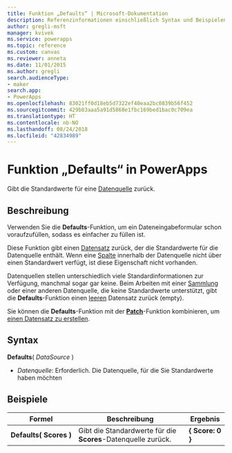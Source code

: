 ```yaml
---
title: Funktion „Defaults“ | Microsoft-Dokumentation
description: Referenzinformationen einschließlich Syntax und Beispielen für die Funktion „Defaults“ in PowerApps
author: gregli-msft
manager: kvivek
ms.service: powerapps
ms.topic: reference
ms.custom: canvas
ms.reviewer: anneta
ms.date: 11/01/2015
ms.author: gregli
search.audienceType:
- maker
search.app:
- PowerApps
ms.openlocfilehash: 83021ff0d18eb5d7322ef40eaa2bc0839b56f452
ms.sourcegitcommit: 429b83aaa5a91d5868e1fbc169bed1bac0c709ea
ms.translationtype: HT
ms.contentlocale: nb-NO
ms.lasthandoff: 08/24/2018
ms.locfileid: "42834989"
---
```

# <a name="defaults-function-in-powerapps"></a>Funktion „Defaults“ in PowerApps
Gibt die Standardwerte für eine [Datenquelle](../working-with-data-sources.md) zurück.  

## <a name="description"></a>Beschreibung
Verwenden Sie die **Defaults**-Funktion, um ein Dateneingabeformular schon voraufzufüllen, sodass es einfacher zu füllen ist.

Diese Funktion gibt einen [Datensatz](../working-with-tables.md#records) zurück, der die Standardwerte für die Datenquelle enthält.  Wenn eine [Spalte](../working-with-tables.md#columns) innerhalb der Datenquelle nicht über einen Standardwert verfügt, ist diese Eigenschaft nicht vorhanden.

Datenquellen stellen unterschiedlich viele Standardinformationen zur Verfügung, manchmal sogar gar keine.  Beim Arbeiten mit einer [Sammlung](../working-with-data-sources.md#collections) oder einer anderen Datenquelle, die keine Standardwerte unterstützt, gibt die **Defaults**-Funktion einen [leeren](function-isblank-isempty.md) Datensatz zurück (empty).

Sie können die **Defaults**-Funktion mit der **[Patch](function-patch.md)**-Funktion kombinieren, um [einen Datensatz zu erstellen](../working-with-data-sources.md).

## <a name="syntax"></a>Syntax
**Defaults**( *DataSource* )

* *Datenquelle*: Erforderlich. Die Datenquelle, für die Sie Standardwerte haben möchten

## <a name="examples"></a>Beispiele

| Formel | Beschreibung | Ergebnis |
| --- | --- | --- |
| **Defaults(&nbsp;Scores&nbsp;)** |Gibt die Standardwerte für die **Scores**-Datenquelle zurück. |**{ Score: 0 }** |

